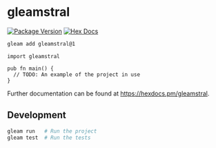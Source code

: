 # gleamstral

[![Package Version](https://img.shields.io/hexpm/v/gleamstral)](https://hex.pm/packages/gleamstral)
[![Hex Docs](https://img.shields.io/badge/hex-docs-ffaff3)](https://hexdocs.pm/gleamstral/)

```sh
gleam add gleamstral@1
```
```gleam
import gleamstral

pub fn main() {
  // TODO: An example of the project in use
}
```

Further documentation can be found at <https://hexdocs.pm/gleamstral>.

## Development

```sh
gleam run   # Run the project
gleam test  # Run the tests
```
